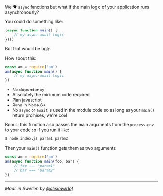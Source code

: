 We ♥ `async` functions but what if the main logic of your application runs asynchronously?

You could do something like:

```javascript
(async function main() {
    // my async-await logic
})()
```

But that would be ugly.

How about this:

```javascript
const am = require('am')
am(async function main() {
    // my async-await logic
})
```

* No dependency
* Absolutely the minimum code required
* Plan javascript
* Runs in Node 6+
* No `async` or `await` is used in the module code so as long as your `main()` return promises, we're cool

Bonus: this function also passes the main arguments from the `process.env` to your code so if you run it like:

```bash
$ node index.js param1 param2
```

Then your `main()` function gets them as two arguments:

```javascript
const am = require('am')
am(async function main(foo, bar) {
    // foo === "param1"
    // bar === "param2"
})
```

---

_Made in Sweden by [@alexewerlof](https://twitter.com/alexewerlof)_